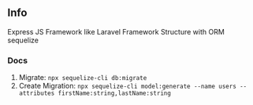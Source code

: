## Info
Express JS Framework like Laravel Framework Structure with ORM sequelize

### Docs
1. Migrate: `npx sequelize-cli db:migrate`
2. Create Migration: `npx sequelize-cli model:generate --name users --attributes firstName:string,lastName:string`